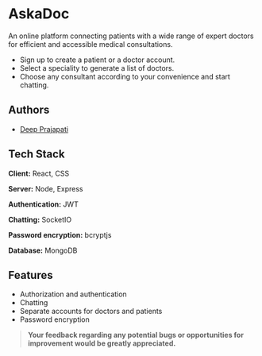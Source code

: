 # AskaDoc

An online platform connecting patients with a wide range of expert doctors for efficient and accessible medical consultations.

- Sign up to create a patient or a doctor account.
- Select a speciality to generate a list of doctors.
- Choose any consultant according to your convenience and start chatting.

## Authors

- [Deep Prajapati](https://github.com/deep-1704)

## Tech Stack

**Client:** React, CSS

**Server:** Node, Express

**Authentication:** JWT

**Chatting:** SocketIO

**Password encryption:** bcryptjs

**Database:** MongoDB

## Features

- Authorization and authentication
- Chatting
- Separate accounts for doctors and patients
- Password encryption

> **Your feedback regarding any potential bugs or opportunities for improvement would be greatly appreciated.**
